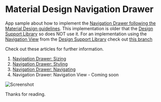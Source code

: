 # Material Design Navigation Drawer

App sample about how to implement the [Navigation Drawer following the Material Design guidelines](https://goo.gl/qpKNsR).
This implementation is older that the [Design Support Library](http://goo.gl/GgLTjB) so does NOT use it. 
For an implementation using the [Navigation View](https://goo.gl/XwIo9D) from the [Design Support Library](http://goo.gl/GgLTjB) check out [this branch](https://goo.gl/861g0S)

Check out these articles for further information.

1. [Navigation Drawer: Sizing](http://goo.gl/Zc3kMT)
2. [Navigation Drawer: Styling](http://goo.gl/rTS3MF)
3. [Navigation Drawer: Navigating](https://goo.gl/wjT568)
4. Navigation Drawer: Navigation View - Coming soon

![Screenshot](https://dl.dropboxusercontent.com/u/83259317/Images/NavDrawer%20-%20Not%20using%20ADSL.png)

Thanks for reading.
